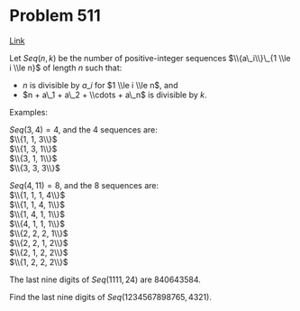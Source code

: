 # Problem 511

[Link](https://projecteuler.net/problem=511)

Let $Seq(n,k)$ be the number of positive-integer sequences $\\{a\_i\\}\_{1 \\le i \\le n}$ of length $n$ such that:

*   $n$ is divisible by $a\_i$ for $1 \\le i \\le n$, and
*   $n + a\_1 + a\_2 + \\cdots + a\_n$ is divisible by $k$.

Examples:

$Seq(3,4) = 4$, and the $4$ sequences are:  
$\\{1, 1, 3\\}$  
$\\{1, 3, 1\\}$  
$\\{3, 1, 1\\}$  
$\\{3, 3, 3\\}$

$Seq(4,11) = 8$, and the $8$ sequences are:  
$\\{1, 1, 1, 4\\}$  
$\\{1, 1, 4, 1\\}$  
$\\{1, 4, 1, 1\\}$  
$\\{4, 1, 1, 1\\}$  
$\\{2, 2, 2, 1\\}$  
$\\{2, 2, 1, 2\\}$  
$\\{2, 1, 2, 2\\}$  
$\\{1, 2, 2, 2\\}$

The last nine digits of $Seq(1111,24)$ are $840643584$.

Find the last nine digits of $Seq(1234567898765,4321)$.
